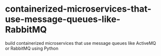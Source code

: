 # containerized-microservices-that-use-message-queues-like-RabbitMQ
build containerized microservices that use message queues like ActiveMQ or RabbitMQ using Python 
